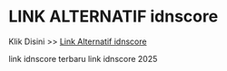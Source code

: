 # LINK ALTERNATIF idnscore

Klik Disini >> <a href="https://linksto.pages.dev/">Link Alternatif idnscore </a>

link idnscore terbaru
link idnscore 2025